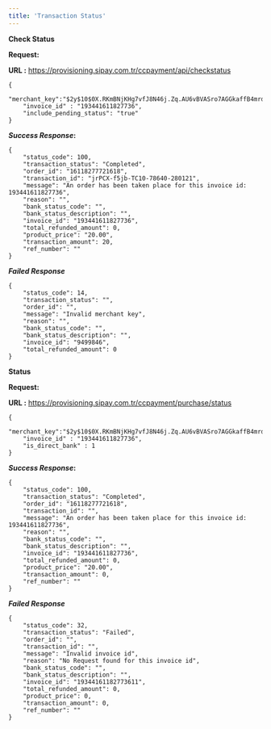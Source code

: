 ```yaml
---
title: 'Transaction Status'
---
```


**Check Status**


**Request:**

**URL :** https://provisioning.sipay.com.tr/ccpayment/api/checkstatus

``` markup
{
    "merchant_key":"$2y$10$0X.RKmBNjKHg7vfJ8N46j.Zq.AU6vBVASro7AGGkaffB4mrdaV4mO",
    "invoice_id" : "193441611827736",
    "include_pending_status": "true"
}
```

**_Success Response_:**
``` markup
{
    "status_code": 100,
    "transaction_status": "Completed",
    "order_id": "16118277721618",
    "transaction_id": "jrPCX-f5jb-TC10-78640-280121",
    "message": "An order has been taken place for this invoice id: 193441611827736",
    "reason": "",
    "bank_status_code": "",
    "bank_status_description": "",
    "invoice_id": "193441611827736",
    "total_refunded_amount": 0,
    "product_price": "20.00",
    "transaction_amount": 20,
    "ref_number": ""
}
```

**_Failed Response_**
``` markup
{
    "status_code": 14,
    "transaction_status": "",
    "order_id": "",
    "message": "Invalid merchant key",
    "reason": "",
    "bank_status_code": "",
    "bank_status_description": "",
    "invoice_id": "9499846",
    "total_refunded_amount": 0
}
```

**Status**

**Request:**

**URL :** https://provisioning.sipay.com.tr/ccpayment/purchase/status

``` markup
{
    "merchant_key":"$2y$10$0X.RKmBNjKHg7vfJ8N46j.Zq.AU6vBVASro7AGGkaffB4mrdaV4mO",
    "invoice_id" : "193441611827736",
    "is_direct_bank" : 1
}
```

**_Success Response_:**

``` markup
{
    "status_code": 100,
    "transaction_status": "Completed",
    "order_id": "16118277721618",
    "transaction_id": "",
    "message": "An order has been taken place for this invoice id: 193441611827736",
    "reason": "",
    "bank_status_code": "",
    "bank_status_description": "",
    "invoice_id": "193441611827736",
    "total_refunded_amount": 0,
    "product_price": "20.00",
    "transaction_amount": 0,
    "ref_number": ""
}
```

**_Failed Response_**

``` markup
{
    "status_code": 32,
    "transaction_status": "Failed",
    "order_id": "",
    "transaction_id": "",
    "message": "Invalid invoice id",
    "reason": "No Request found for this invoice id",
    "bank_status_code": "",
    "bank_status_description": "",
    "invoice_id": "19344161182773611",
    "total_refunded_amount": 0,
    "product_price": 0,
    "transaction_amount": 0,
    "ref_number": ""
}
```

